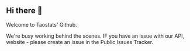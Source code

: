 ## Hi there 👋

Welcome to Taostats' Github.

We're busy working behind the scenes. IF you have an issue with our API, website - please create an issue in the Public Issues Tracker.
